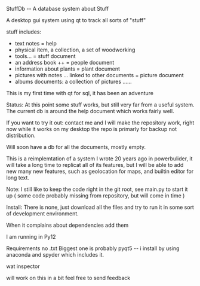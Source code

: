 StuffDb  -- A database system about Stuff

A desktop gui system using qt to track all sorts of "stuff"  

  stuff includes:
* text notes = help 
* physical item, a collection, a set of woodworking
* tools... = stuff document
* an address book ++   = people document 
* information about plants = plant document 
* pictures with notes ... linked to other documents = picture document
* albums documents: a collection of pictures
      ......

This is my first time with qt for sql, it has been an adventure

Status:
  At this point some stuff works, but still very far from a useful system.
  The current db is around the help document which works fairly well.

  If you want to try it out: contact me and I will make the repository work, right
  now while it works on my desktop the repo is primarly for backup not distribution.

  Will soon have a db for all the documents, mostly empty.

This is a reimplemtation of a system I wrote 20 years ago in powerbulider, it
will take a long time to replicat all of its features, but I will be able
to add new many new features, such as geolocation for maps, and builtin
editor for long text.

Note:
  I still like to keep the code right in the git root, see main.py to 
  start it up ( some code probably missing from repository, but will come in time )


Install:
  There is none, just download all the files and try to run it in
  some sort of development environment.
  
  When it complains about dependencies add them

  I am running in Py12

Requirements  no .txt
  Biggest one is probably pyqt5 -- i install by using anaconda and spyder which
    includes it.

  wat inspector

  will work on this in a bit feel free to send feedback

  
